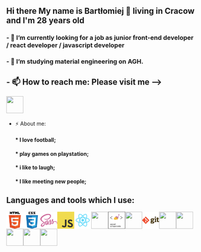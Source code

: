 ## Hi there My name is Bartłomiej 👋 living in Cracow and I'm 28 years old

### - 🔭 I’m currently looking for a job as junior front-end developer / react developer / javascript developer
### - 🌱 I’m studying **material engineering** on **AGH**.
## - 📫 How to reach me: Please visit me -->
 [<img align="left" height="45" width="45" src="https://cdn.jsdelivr.net/npm/simple-icons@v4/icons/linkedin.svg" />][linkedin]
<br/>
<br/>
##

- ⚡ About me:
    #### * I love football;
    #### * play games on playstation;
    #### * i like to laugh;
    #### * I like meeting new people;


## Languages and tools which I use:
<img align="left" height="45" width="45" src="https://raw.githubusercontent.com/github/explore/80688e429a7d4ef2fca1e82350fe8e3517d3494d/topics/html/html.png" />
<img align="left" height="45" width="45" src="https://raw.githubusercontent.com/github/explore/80688e429a7d4ef2fca1e82350fe8e3517d3494d/topics/css/css.png" />
<img align="left" height="45" width="45" src="https://raw.githubusercontent.com/github/explore/80688e429a7d4ef2fca1e82350fe8e3517d3494d/topics/sass/sass.png" />
<img align="left" height="45" width="45" src="https://raw.githubusercontent.com/github/explore/80688e429a7d4ef2fca1e82350fe8e3517d3494d/topics/javascript/javascript.png" />
<img align="left" height="45" width="45" src="https://raw.githubusercontent.com/github/explore/80688e429a7d4ef2fca1e82350fe8e3517d3494d/topics/react/react.png" />
<img align="left" height="45" width="45" src="https://upload.wikimedia.org/wikipedia/commons/thumb/4/4c/Typescript_logo_2020.svg/512px-Typescript_logo_2020.svg.png" />
<img align="left" height="45" width="45" src="https://raw.githubusercontent.com/github/explore/80688e429a7d4ef2fca1e82350fe8e3517d3494d/topics/styled-components/styled-components.png" />
<img align="left" height="45" width="45" src="https://upload.wikimedia.org/wikipedia/commons/thumb/9/9a/Visual_Studio_Code_1.35_icon.svg/1200px-Visual_Studio_Code_1.35_icon.svg.png" />
<img align="left" height="45" width="45" src="https://raw.githubusercontent.com/github/explore/80688e429a7d4ef2fca1e82350fe8e3517d3494d/topics/git/git.png" />
<img align="left" height="45" width="45" src="https://miro.medium.com/max/3416/1*Txf8ugHH_MlHPM8JU6hT5w.jpeg"/>
<img align="left" height="45" width="45" src="https://cdn.iconscout.com/icon/free/png-512/figma-682083.png"/>
<img align="left" height="45" width="45" src="https://cdn.icon-icons.com/icons2/2699/PNG/512/firebase_logo_icon_168209.png"/>
<img align="left" height="45" width="45" src="https://react.semantic-ui.com/logo.png"/>
<img align="left" height="45" width="45" src="https://cdn.iconscout.com/icon/free/png-256/redux-283024.png"/>


[linkedin]: https://www.linkedin.com/in/bartłomiej-karelus
